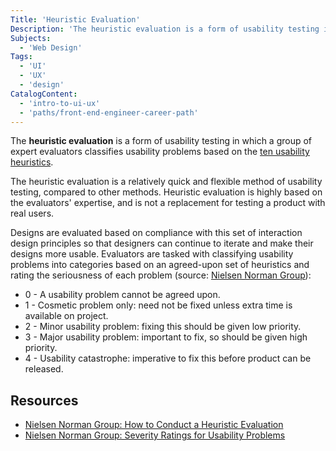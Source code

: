 ```yaml
---
Title: 'Heuristic Evaluation'
Description: 'The heuristic evaluation is a form of usability testing in which a group of expert evaluators classifies usability problems based on the ten usability heuristics.'
Subjects:
  - 'Web Design'
Tags:
  - 'UI'
  - 'UX'
  - 'design'
CatalogContent:
  - 'intro-to-ui-ux'
  - 'paths/front-end-engineer-career-path'
---
```


The **heuristic evaluation** is a form of usability testing in which a group of expert evaluators classifies usability problems based on the [ten usability heuristics](https://www.codecademy.com/resources/docs/uiux/usability-heuristics).

The heuristic evaluation is a relatively quick and flexible method of usability testing, compared to other methods. Heuristic evaluation is highly based on the evaluators' expertise, and is not a replacement for testing a product with real users.

Designs are evaluated based on compliance with this set of interaction design principles so that designers can continue to iterate and make their designs more usable. Evaluators are tasked with classifying usability problems into categories based on an agreed-upon set of heuristics and rating the seriousness of each problem (source: [Nielsen Norman Group](https://www.nngroup.com/articles/how-to-rate-the-severity-of-usability-problems/)):

- 0 - A usability problem cannot be agreed upon.
- 1 - Cosmetic problem only: need not be fixed unless extra time is available on project.
- 2 - Minor usability problem: fixing this should be given low priority.
- 3 - Major usability problem: important to fix, so should be given high priority.
- 4 - Usability catastrophe: imperative to fix this before product can be released.

## Resources

- [Nielsen Norman Group: How to Conduct a Heuristic Evaluation](https://www.nngroup.com/articles/how-to-conduct-a-heuristic-evaluation/)
- [Nielsen Norman Group: Severity Ratings for Usability Problems](https://www.nngroup.com/articles/how-to-rate-the-severity-of-usability-problems/)
